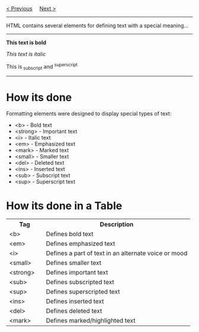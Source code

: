 <a href="/HTML/Styles.md">&lt; Previous</a>
&nbsp;&nbsp;&nbsp;
<a href="/HTML/Quotations.md">Next &gt;</a>
<hr>
HTML contains several elements for defining text with a special meaning...
<hr>
<p><b>This text is bold</b></p>
<p><i>This text is italic</i></p>
<p>This is<sub> subscript</sub> and <sup>superscript</sup></p>
<hr>
<h1>How its done</h1>
Formatting elements were designed to display special types of text:
<ul>
  <li>&lt;b&gt; - Bold text</li>
  <li>&lt;strong&gt; - Important text</li>
  <li>&lt;i&gt; - Italic text</li>
  <li>&lt;em&gt; - Emphasized text</li>
  <li>&lt;mark&gt; - Marked text</li>
  <li>&lt;small&gt; - Smaller text</li>
  <li>&lt;del&gt; - Deleted text</li>
  <li>&lt;ins&gt; - Inserted text</li>
  <li>&lt;sub&gt; - Subscript text</li>
  <li>&lt;sup&gt; - Superscript text</li>
</ul>
<h1>How its done in a Table</h1>
<table class="ws-table-all notranslate">
<tr>
<th style="width:20%">Tag</th>
<th>Description</th>
</tr>
<tr>
<td>&lt;b&gt;</td>
<td>Defines bold text</td>
</tr>
<tr>
<td>&lt;em&gt;</td>
<td>Defines emphasized text&nbsp;</td>
</tr>
<tr>
<td>&lt;i&gt;</td>
<td>Defines a part of text in an alternate voice or mood</td>
</tr>
<tr>
<td>&lt;small&gt;</td>
<td>Defines smaller text</td>
</tr>
<tr>
<td>&lt;strong&gt;</td>
<td>Defines important text</td>
</tr>
<tr>
<td>&lt;sub&gt;</td>
<td>Defines subscripted text</td>
</tr>
<tr>
<td>&lt;sup&gt;</td>
<td>Defines superscripted text</td>
</tr>
<tr>
<td>&lt;ins&gt;</td>
<td>Defines inserted text</td>
</tr>
<tr>
<td>&lt;del&gt;</td>
<td>Defines deleted text</td>
</tr>
<tr>
<td>&lt;mark&gt;</td>
<td>Defines marked/highlighted text</td>
</tr>
</table>

